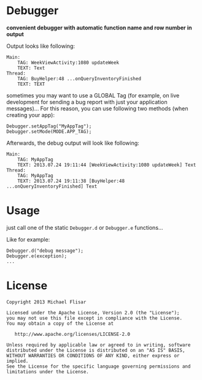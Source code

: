 Debugger
========

**convenient debugger with automatic function name and row number in output**

Output looks like following:

    Main:   
        TAG: WeekViewActivity:1080 updateWeek
        TEXT: Text
    Thread: 
        TAG: BuyHelper:48 ...onQueryInventoryFinished
        TEXT: TEXT
        
sometimes you may want to use a GLOBAL Tag (for example, on live development for sending a bug report with just your application messages)...
For this reason, you can use following two methods (when creating your app):

    Debugger.setAppTag("MyAppTag");
    Debugger.setMode(MODE.APP_TAG);
    
Afterwards, the debug output will look like following:

    Main:   
        TAG: MyAppTag
        TEXT: 2013.07.24 19:11:44 [WeekViewActivity:1080 updateWeek] Text
    Thread: 
        TAG: MyAppTag
        TEXT: 2013.07.24 19:11:38 [BuyHelper:48 ...onQueryInventoryFinished] Text

Usage
=====

just call one of the static `Debugger.d` or `Debugger.e` functions...

Like for example:

    Debugger.d("debug message");
    Debugger.e(exception);
    ...

License
=======

    Copyright 2013 Michael Flisar

    Licensed under the Apache License, Version 2.0 (the "License");
    you may not use this file except in compliance with the License.
    You may obtain a copy of the License at

       http://www.apache.org/licenses/LICENSE-2.0

    Unless required by applicable law or agreed to in writing, software
    distributed under the License is distributed on an "AS IS" BASIS,
    WITHOUT WARRANTIES OR CONDITIONS OF ANY KIND, either express or implied.
    See the License for the specific language governing permissions and
    limitations under the License.
